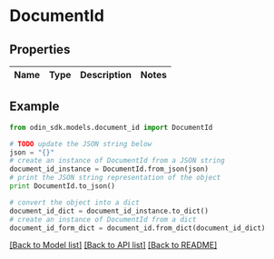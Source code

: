 # DocumentId


## Properties

Name | Type | Description | Notes
------------ | ------------- | ------------- | -------------

## Example

```python
from odin_sdk.models.document_id import DocumentId

# TODO update the JSON string below
json = "{}"
# create an instance of DocumentId from a JSON string
document_id_instance = DocumentId.from_json(json)
# print the JSON string representation of the object
print DocumentId.to_json()

# convert the object into a dict
document_id_dict = document_id_instance.to_dict()
# create an instance of DocumentId from a dict
document_id_form_dict = document_id.from_dict(document_id_dict)
```
[[Back to Model list]](../README.md#documentation-for-models) [[Back to API list]](../README.md#documentation-for-api-endpoints) [[Back to README]](../README.md)


